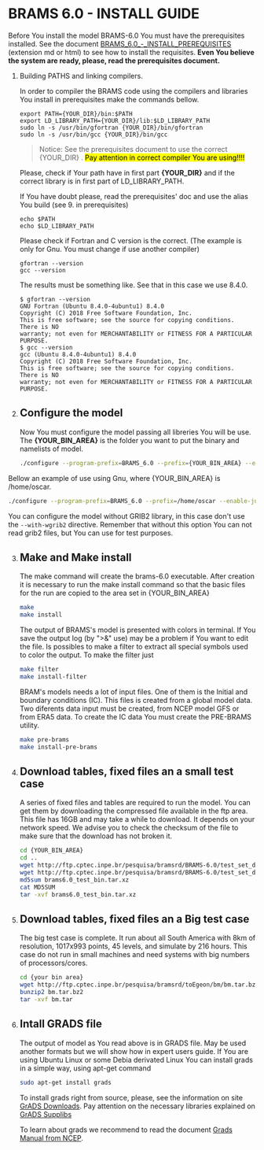 # BRAMS 6.0 - INSTALL GUIDE

Before You install the model BRAMS-6.0  You must have the prerequisites installed. See the document  [BRAMS_6.0_-_INSTALL_PREREQUISITES](http://ftp.cptec.inpe.br/pesquisa/bramsrd/BRAMS-6.0/docs/BRAMS_6.0_-_INSTALL_PREREQUISITES.html) (extension md or html) to see how to install the requisites. **Even You believe the system are ready, please, read the prerequisites document.**

1. Building PATHS and linking compilers.
   
   In order to compiler the BRAMS code using the compilers and libraries You install in prerequisites make the commands bellow.
   
   ```batch
   export PATH={YOUR_DIR}/bin:$PATH
   export LD_LIBRARY_PATH={YOUR_DIR}/lib:$LD_LIBRARY_PATH
   sudo ln -s /usr/bin/gfortran {YOUR_DIR}/bin/gfortran
   sudo ln -s /usr/bin/gcc {YOUR_DIR}/bin/gcc
   ```
   
   > Notice: See the prerequisites document to use the correct {YOUR_DIR} . <mark>Pay attention in correct compiler You are using!!!!</mark>
   
   Please, check if Your path have in first part **{YOUR_DIR}** and if the correct library is in first part of LD_LIBRARY_PATH.  
   
   If You have doubt please, read the prerequisites' doc and use the alias You build (see 9. in prerequisites)
   
   ```batch
   echo $PATH
   echo $LD_LIBRARY_PATH
   ```
   
   Please check if Fortran and C version is the correct. (The example is only for Gnu. You must change if use another compiler) 
   
   ```
   gfortran --version
   gcc --version
   ```
   
   The results must be something like. See that in this case we use 8.4.0.
   
   ```
   $ gfortran --version
   GNU Fortran (Ubuntu 8.4.0-4ubuntu1) 8.4.0
   Copyright (C) 2018 Free Software Foundation, Inc.
   This is free software; see the source for copying conditions.  There is NO
   warranty; not even for MERCHANTABILITY or FITNESS FOR A PARTICULAR PURPOSE.
   $ gcc --version
   gcc (Ubuntu 8.4.0-4ubuntu1) 8.4.0
   Copyright (C) 2018 Free Software Foundation, Inc.
   This is free software; see the source for copying conditions.  There is NO
   warranty; not even for MERCHANTABILITY or FITNESS FOR A PARTICULAR PURPOSE.
   ```

2. ## Configure the model
   
   Now You must configure the model passing all libreries You will be use. The **{YOUR_BIN_AREA}** is the folder you want to put the binary and namelists of model. 
   
   ```bash
   ./configure --program-prefix=BRAMS_6.0 --prefix={YOUR_BIN_AREA} --enable-jules    --with-chem=RELACS_TUV --with-aer=SIMPLE --with-fpcomp={YOUR_DIR}/bin/mpif90    --with-cpcomp={YOUR_DIR}/bin/mpicc --with-fcomp={your_ortran_compiler} --with-ccomp={your_C_compiler} --with-netcdff={YOUR_DIR} --with-netcdfc={YOUR_DIR} --with-wgrib2={YOUR_DIR}
   ```

Bellow an example of use using Gnu, where {YOUR_BIN_AREA} is /home/oscar.

```bash
./configure --program-prefix=BRAMS_6.0 --prefix=/home/oscar --enable-jules    --with-chem=RELACS_TUV --with-aer=SIMPLE --with-fpcomp=/opt/gnu8/bin/mpif90    --with-cpcomp=/opt/gnu8/bin/mpicc --with-fcomp=gfortran --with-ccomp=gcc --with-netcdff=/opt/gnu8 --with-netcdfc=/opt/gnu8 --with-wgrib2=/opt/gnu8
```

You can configure the model without GRIB2 library, in this case don't use the `--with-wgrib2` directive. Remember that without this option You can not read grib2 files, but You can use for test purposes.

3. ## Make and Make install
   
   The make command will create the brams-6.0 executable. After creation it is necessary to run the make install command so that the basic files for the run are copied to the area set in {YOUR_BIN_AREA}
   
   ```bash
   make
   make install
   ```
   
   The output of BRAMS's model is presented with colors in terminal. If You save the output log (by ">&" use) may be a problem if You want to edit the file. Is possibles to make a filter to extract all special symbols used to color the output. To make the filter just
   
   ```bash
   make filter
   make install-filter
   ```
   
   BRAM's models needs a lot of input files. One of them is the Initial and boundary conditions (IC). This files is created from a global model data. Two diferents data input must be created, from NCEP model GFS or from ERA5 data. To create the IC data You must create the PRE-BRAMS utility.
   
   ```bash
   make pre-brams
   make install-pre-brams
   ```

4. ## Download tables, fixed files an a small test case
   
   A series of fixed files and tables are required to run the model. You can get them by downloading the compressed file available in the ftp area. This file has 16GB and may take a while to download. It depends on your network speed. We advise you to check the checksum of the file to make sure that the download has not broken it.
   
   ```bash
   cd {YOUR_BIN_AREA}
   cd ..
   wget http://ftp.cptec.inpe.br/pesquisa/bramsrd/BRAMS-6.0/test_set_data/MD5SUM
   wget http://ftp.cptec.inpe.br/pesquisa/bramsrd/BRAMS-6.0/test_set_data/brams6.0_test_bin.tar.xz
   md5sum brams6.0_test_bin.tar.xz
   cat MD5SUM
   tar -xvf brams6.0_test_bin.tar.xz
   ```

5. ## Download tables, fixed files an a Big test case
   
   The big test case is complete. It run about all South America  with 8km of resolution, 1017x993 points, 45 levels, and simulate by 216 hours. This case do not run in small machines and need systems with big numbers of processors/cores.
   
   ```bash
   cd {your bin area}
   wget http://ftp.cptec.inpe.br/pesquisa/bramsrd/toEgeon/bm/bm.tar.bz2
   bunzip2 bm.tar.bz2
   tar -xvf bm.tar
   ```

6. ## Intall GRADS file
   
   The output of model as You read above is in GRADS file. May be used another formats but we will show how in expert users guide. If You are using Ubuntu Linux or some Debia derivated Linux You can install grads in a simple way, using apt-get command
   
   ```bash
   sudo apt-get install grads
   ```
   
   To install grads right from source, please, see the information on site [GrADS Downloads](http://cola.gmu.edu/grads/downloads.php). Pay attention on the necessary libraries explained on [GrADS Supplibs](http://cola.gmu.edu/grads/gadoc/supplibs2.html)
   
   To learn about grads we recommend to read the document [Grads Manual from NCEP](https://www.cpc.ncep.noaa.gov/products/international/grads/Advanced_GrADS_Manual.pdf).
   
    
